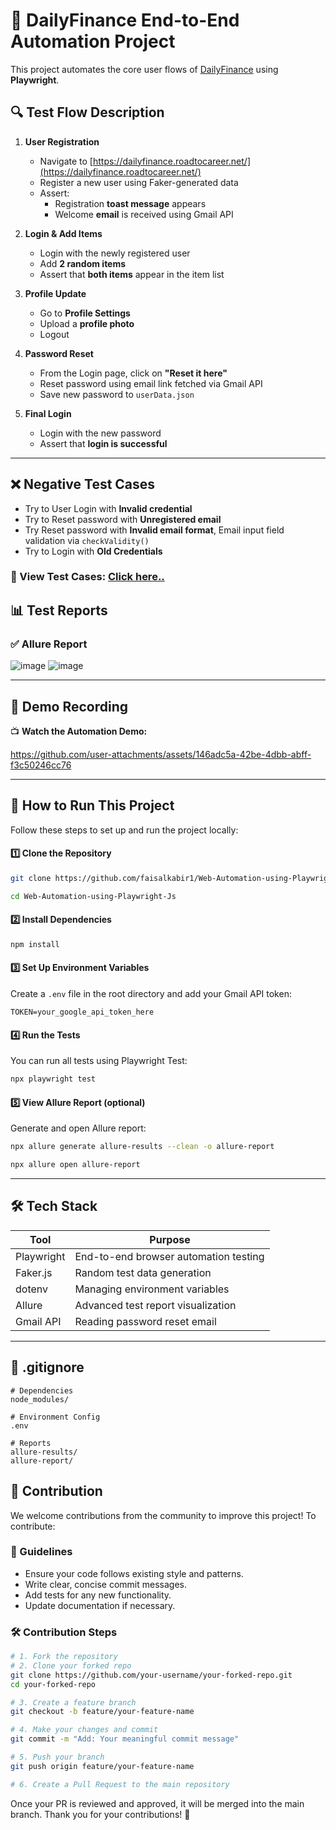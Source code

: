 # 🧪 DailyFinance End-to-End Automation Project

This project automates the core user flows of [DailyFinance](https://dailyfinance.roadtocareer.net/) using **Playwright**.

## 🔍 Test Flow Description

1. **User Registration**
   - Navigate to [https://dailyfinance.roadtocareer.net/](https://dailyfinance.roadtocareer.net/)
   - Register a new user using Faker-generated data
   - Assert:
     - Registration **toast message** appears
     - Welcome **email** is received using Gmail API

2. **Login & Add Items**
   - Login with the newly registered user
   - Add **2 random items**
   - Assert that **both items** appear in the item list

3. **Profile Update**
   - Go to **Profile Settings**
   - Upload a **profile photo**
   - Logout

4. **Password Reset**
   - From the Login page, click on **"Reset it here"**
   - Reset password using email link fetched via Gmail API
   - Save new password to `userData.json`

5. **Final Login**
   - Login with the new password
   - Assert that **login is successful**

---

## ❌ Negative Test Cases

- Try to User Login with **Invalid credential**
- Try to Reset password with **Unregistered email**
- Try Reset password with **Invalid email format**, Email input field validation via `checkValidity()`
- Try to Login with **Old Credentials**

### 🔗 View Test Cases: [Click here..](https://docs.google.com/spreadsheets/d/11C8W0Xy9B5GBr3FXRnxQrLAFq3vI46Ps/edit?usp=sharing&ouid=110591976413796555813&rtpof=true&sd=true)

## 📊 Test Reports

### ✅ Allure Report
![image](https://github.com/user-attachments/assets/0c7539ff-8357-487b-bbec-dde3821b82b6)
![image](https://github.com/user-attachments/assets/8a44901b-0455-49ee-b7ef-ef57eafaacc3)

---

## 🎥 Demo Recording

📺 **Watch the Automation Demo:**  
>

https://github.com/user-attachments/assets/146adc5a-42be-4dbb-abff-f3c50246cc76


---
## 🚀 How to Run This Project

Follow these steps to set up and run the project locally:

#### 1️⃣ Clone the Repository
```bash
git clone https://github.com/faisalkabir1/Web-Automation-using-Playwright-Js.git

cd Web-Automation-using-Playwright-Js
```

#### 2️⃣ Install Dependencies
```bash
npm install
```

#### 3️⃣ Set Up Environment Variables  
Create a `.env` file in the root directory and add your Gmail API token:
```env
TOKEN=your_google_api_token_here
```

#### 4️⃣ Run the Tests  
You can run all tests using Playwright Test:
```bash
npx playwright test
```

#### 5️⃣ View Allure Report (optional)  
Generate and open Allure report:
```bash
npx allure generate allure-results --clean -o allure-report

npx allure open allure-report
```

---
## 🛠 Tech Stack

| Tool        | Purpose                                 |
|-------------|------------------------------------------|
| Playwright  | End-to-end browser automation testing    |
| Faker.js    | Random test data generation              |
| dotenv      | Managing environment variables           |
| Allure      | Advanced test report visualization       |
| Gmail API   | Reading password reset email             |


---

## 📁 .gitignore

```gitignore
# Dependencies
node_modules/

# Environment Config
.env

# Reports
allure-results/
allure-report/
```
## 🤝 Contribution

We welcome contributions from the community to improve this project! To contribute:

### 🧩 Guidelines

- Ensure your code follows existing style and patterns.
- Write clear, concise commit messages.
- Add tests for any new functionality.
- Update documentation if necessary.

### 🛠️ Contribution Steps

```bash
# 1. Fork the repository
# 2. Clone your forked repo
git clone https://github.com/your-username/your-forked-repo.git
cd your-forked-repo

# 3. Create a feature branch
git checkout -b feature/your-feature-name

# 4. Make your changes and commit
git commit -m "Add: Your meaningful commit message"

# 5. Push your branch
git push origin feature/your-feature-name

# 6. Create a Pull Request to the main repository
```

Once your PR is reviewed and approved, it will be merged into the main branch. Thank you for your contributions! 🙌

